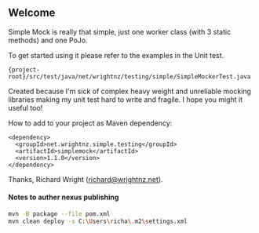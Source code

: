 ## Welcome

Simple Mock is really that simple, just one worker class (with 3 static
methods) and one PoJo.

To get started using it please refer to the examples in the Unit test.

```
{project-root}/src/test/java/net/wrightnz/testing/simple/SimpleMockerTest.java
```

Created because I'm sick of complex heavy weight and unreliable 
mocking libraries making my unit test hard to write and fragile.
I hope you might it useful too!

How to add to your project as Maven dependency:
```
<dependency>
  <groupId>net.wrightnz.simple.testing</groupId>
  <artifactId>simplemock</artifactId>
  <version>1.1.0</version>
</dependency>
```
Thanks,
Richard Wright (richard@wrightnz.net).

#### Notes to auther nexus publishing
```bash
mvn -B package --file pom.xml
mvn clean deploy -s C:\Users\richa\.m2\settings.xml
```
